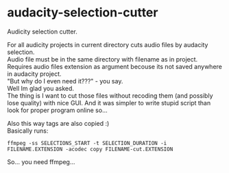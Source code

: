 # audacity-selection-cutter

Audicity selection cutter. 

For all audicity projects in current directory cuts audio files by audacity selection.   
Audio file must be in the same directory with filename as in project. Requires audio files extension as argument becouse its not saved anywhere in audacity project.   
"But why do I even need it???" - you say.   
Well Im glad you asked.     
The thing is I want to cut those files without recoding them (and possibly lose quality) with nice GUI. And it was simpler to write stupid script than look for proper program online so...

Also this way tags are also copied :)   
Basically runs: 
```
ffmpeg -ss SELECTIONS_START -t SELECTION_DURATION -i FILENAME.EXTENSION -acodec copy FILENAME-cut.EXTENSION
```

So... you need ffmpeg...
